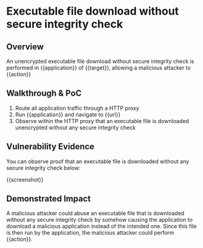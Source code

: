 # Executable file download without secure integrity check
## Overview
<!--
Provide a 1-2 sentence description - see http://cveproject.github.io/docs/content/key-details-phrasing.pdf for tips

This format is a good guide:
[VULNTYPE] in [COMPONENT] in [APPLICATION] allows [ATTACKER] to [IMPACT] via [VECTOR]


-->
An unencrypted executable file download without secure integrity check is performed in {{application}} of {{target}}, allowing a malicious attacker to {{action}}

## Walkthrough & PoC
<!--
Provide a step-by-step walkthrough on how to access the vulnerable injection point, and how to exploit the vulnerability.
Adding a dot-pointed walkthrough with relevant screenshots will speed triage time and result in faster rewards!

Example:

1. Login to in-scope asset at <www.inscope.com/login>
1. Browse to account page
1. Modify ID token to add single quote
1. View error which states 'SQL Syntax Error'
1. Replace ID value with `1' waitfor delay '00:00:10'; `
-->

1. Route all application traffic through a HTTP proxy
1. Run {{application}} and navigate to {{url}}
1. Observe within the HTTP proxy that an executable file is downloaded unencrypted without any secure integrity check


## Vulnerability Evidence
<!--
Your submission MUST include evidence of the vulnerability and not be theoretical in nature.

For an executable file is downloaded without any secure integrity check, show HTTP proxy logs or source code that shows this.
-->

You can observe proof that an executable file is downloaded without any secure integrity check below:

{{screenshot}}
## Demonstrated Impact
<!--
Attempt to abuse the executable file that is downloaded without any secure integrity check in some impactful way. If this is possible, provide a full proof-of-concept here.
-->

A malicious attacker could abuse an executable file that is downloaded without any secure integrity check by somehow causing the application to download a malicious application instead of the intended one. Since this file is then run by the application, the malicious attacker could perform {{action}}.
